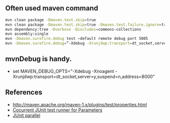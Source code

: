 ## Often used maven command

```bash
mvn clean package -Dmaven.test.skip=true
mvn clean package -Dmaven.test.skip=true -Dmaven.test.failure.ignore=true -Dmaven.test.haltafterfailure=no
mvn dependency:tree -Dverbose -Dincludes=commons-collections
mvn assembly:single
mvn -Dmaven.surefire.debug test –default remote debug port 5005
mvn -Dmaven.surefire.debug=”-Xdebug -Xrunjdwp:transport=dt_socket,server=y,suspend=n,address=8000 -Xnoagent -Djava.compiler=NONE” test
```

## mvnDebug is handy.
* set MAVEN_DEBUG_OPTS="-Xdebug -Xnoagent -Xrunjdwp:transport=dt_socket,server=y,suspend=n,address=8000"

## References
* http://maven.apache.org/maven-1.x/plugins/test/properties.html
* [Cocurrent JUnit test runner for Parameters](http://stackoverflow.com/questions/10141648/concurrent-junit-tests-with-parameters)
* [JUnit parallel](http://java.dzone.com/articles/running-junit-tests-parallel)